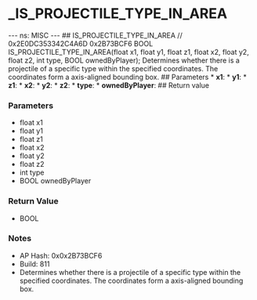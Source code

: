 # _IS_PROJECTILE_TYPE_IN_AREA

--- ns: MISC --- ## IS_PROJECTILE_TYPE_IN_AREA  // 0x2E0DC353342C4A6D 0x2B73BCF6 BOOL IS_PROJECTILE_TYPE_IN_AREA(float x1, float y1, float z1, float x2, float y2, float z2, int type, BOOL ownedByPlayer);  Determines whether there is a projectile of a specific type within the specified coordinates. The coordinates form a axis-aligned bounding box.  ## Parameters * **x1**: * **y1**: * **z1**: * **x2**: * **y2**: * **z2**: * **type**: * **ownedByPlayer**:  ## Return value

### Parameters
* float x1
* float y1
* float z1
* float x2
* float y2
* float z2
* int type
* BOOL ownedByPlayer

### Return Value
* BOOL

### Notes
* AP Hash: 0x0x2B73BCF6
* Build: 811
* Determines whether there is a projectile of a specific type within the specified coordinates. The coordinates form a axis-aligned bounding box.

